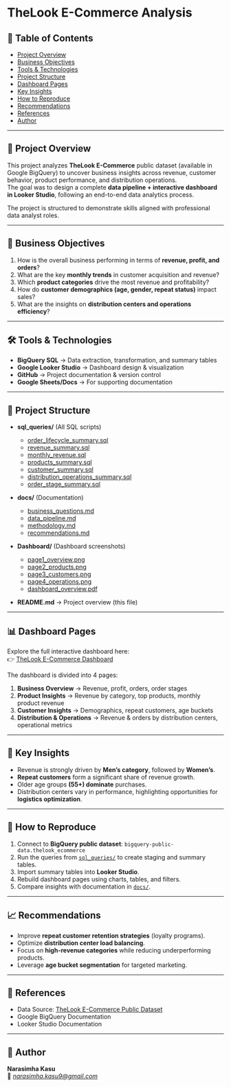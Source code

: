 # TheLook E-Commerce Analysis

## 📖 Table of Contents
- [Project Overview](#-project-overview)
- [Business Objectives](#-business-objectives)
- [Tools & Technologies](#-tools--technologies)
- [Project Structure](#-project-structure)
- [Dashboard Pages](#-dashboard-pages)
- [Key Insights](#-key-insights)
- [How to Reproduce](#-how-to-reproduce)
- [Recommendations](#-recommendations)
- [References](#-references)
- [Author](#-author)

---

## 📌 Project Overview
This project analyzes **TheLook E-Commerce** public dataset (available in Google BigQuery) to uncover business insights across revenue, customer behavior, product performance, and distribution operations.  
The goal was to design a complete **data pipeline + interactive dashboard in Looker Studio**, following an end-to-end data analytics process.

The project is structured to demonstrate skills aligned with professional data analyst roles.

---

## 🎯 Business Objectives
1. How is the overall business performing in terms of **revenue, profit, and orders**?  
2. What are the key **monthly trends** in customer acquisition and revenue?  
3. Which **product categories** drive the most revenue and profitability?  
4. How do **customer demographics (age, gender, repeat status)** impact sales?  
5. What are the insights on **distribution centers and operations efficiency**?  

---

## 🛠️ Tools & Technologies
- **BigQuery SQL** → Data extraction, transformation, and summary tables  
- **Google Looker Studio** → Dashboard design & visualization  
- **GitHub** → Project documentation & version control  
- **Google Sheets/Docs** → For supporting documentation  

---

## 📂 Project Structure

- **sql_queries/** (All SQL scripts)  
  - [order_lifecycle_summary.sql](sql_queries/order_lifecycle_summary.sql)  
  - [revenue_summary.sql](sql_queries/revenue_summary.sql)  
  - [monthly_revenue.sql](sql_queries/monthly_revenue.sql)  
  - [products_summary.sql](sql_queries/products_summary.sql)  
  - [customer_summary.sql](sql_queries/customer_summary.sql)  
  - [distribution_operations_summary.sql](sql_queries/distribution_operations_summary.sql)  
  - [order_stage_summary.sql](sql_queries/order_stage_summary.sql)  

- **docs/** (Documentation)  
  - [business_questions.md](docs/business_questions.md)  
  - [data_pipeline.md](docs/data_pipeline.md)  
  - [methodology.md](docs/methodology.md)  
  - [recommendations.md](docs/recommendations.md)  

- **Dashboard/** (Dashboard screenshots)  
  - [page1_overview.png](dashboard/page1_overview.png)  
  - [page2_products.png](dashboard/page2_products.png)  
  - [page3_customers.png](dashboard/page3_customers.png)  
  - [page4_operations.png](dashboard/page4_operations.png)  
  - [dashboard_overview.pdf](dashboard/dashboard_overview.pdf)  

- **README.md** → Project overview (this file)  

---

## 📊 Dashboard Pages
Explore the full interactive dashboard here:  
👉 [TheLook E-Commerce Dashboard](https://lookerstudio.google.com/s/m2vkZuDORB4)

The dashboard is divided into 4 pages:

1. **Business Overview** → Revenue, profit, orders, order stages  
2. **Product Insights** → Revenue by category, top products, monthly product revenue  
3. **Customer Insights** → Demographics, repeat customers, age buckets  
4. **Distribution & Operations** → Revenue & orders by distribution centers, operational metrics  

---

## 🔑 Key Insights
- Revenue is strongly driven by **Men’s category**, followed by **Women’s**.  
- **Repeat customers** form a significant share of revenue growth.  
- Older age groups **(55+) dominate** purchases.  
- Distribution centers vary in performance, highlighting opportunities for **logistics optimization**.  

---

## 🚀 How to Reproduce
1. Connect to **BigQuery public dataset**: `bigquery-public-data.thelook_ecommerce`  
2. Run the queries from [`sql_queries/`](sql_queries/) to create staging and summary tables.  
3. Import summary tables into **Looker Studio**.  
4. Rebuild dashboard pages using charts, tables, and filters.  
5. Compare insights with documentation in [`docs/`](docs/).  

---

## 📈 Recommendations
- Improve **repeat customer retention strategies** (loyalty programs).  
- Optimize **distribution center load balancing**.  
- Focus on **high-revenue categories** while reducing underperforming products.  
- Leverage **age bucket segmentation** for targeted marketing.  

---

## 📑 References
- Data Source: [TheLook E-Commerce Public Dataset](https://console.cloud.google.com/marketplace/details/bigquery-public-data/thelook-ecommerce)  
- Google BigQuery Documentation  
- Looker Studio Documentation  

---

## 👤 Author
**Narasimha Kasu**  
📧 *narasimha.kasu9@gmail.com*  
